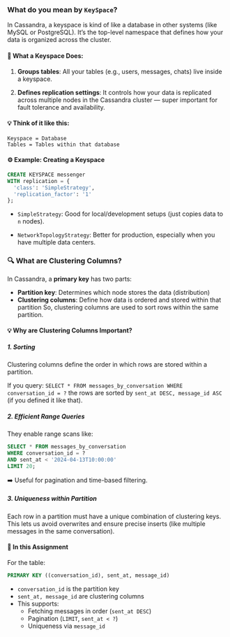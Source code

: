 ### What do you mean by `KeySpace`?
In Cassandra, a keyspace is kind of like a database in other systems (like MySQL or PostgreSQL). It’s the top-level namespace that defines how your data is organized across the cluster.

#### 🔑 What a Keyspace Does:
1. **Groups tables**: All your tables (e.g., users, messages, chats) live inside a keyspace.

2. **Defines replication settings**: It controls how your data is replicated across multiple nodes in the Cassandra cluster — super important for fault tolerance and availability.

#### 💡 Think of it like this:
```plaintext
Keyspace = Database
Tables = Tables within that database
```

#### ⚙️ Example: Creating a Keyspace
```sql
CREATE KEYSPACE messenger
WITH replication = {
  'class': 'SimpleStrategy',
  'replication_factor': '1'
};
```
- `SimpleStrategy`: Good for local/development setups (just copies data to `n` nodes).

- `NetworkTopologyStrategy`: Better for production, especially when you have multiple data centers.

### 🔍 What are Clustering Columns?
In Cassandra, a **primary key** has two parts:
- **Partition key**: Determines which node stores the data (distribution)
- **Clustering columns**: Define how data is ordered and stored within that partition
So, clustering columns are used to sort rows within the same partition.

#### 💡 Why are Clustering Columns Important?
##### 1. Sorting
Clustering columns define the order in which rows are stored within a partition.

If you query:
`SELECT * FROM messages_by_conversation WHERE conversation_id = ?`
the rows are sorted by `sent_at DESC, message_id ASC` (if you defined it like that).

##### 2. Efficient Range Queries
They enable range scans like:
```sql
SELECT * FROM messages_by_conversation 
WHERE conversation_id = ? 
AND sent_at < '2024-04-13T10:00:00' 
LIMIT 20;
```
➡️ Useful for pagination and time-based filtering.

##### 3. Uniqueness within Partition
Each row in a partition must have a unique combination of clustering keys.
This lets us avoid overwrites and ensure precise inserts (like multiple messages in the same conversation).

#### 👀 In this Assignment
For the table:

```sql
PRIMARY KEY ((conversation_id), sent_at, message_id)
```

- `conversation_id` is the partition key
- `sent_at, message_id` are clustering columns
- This supports:
    - Fetching messages in order (`sent_at DESC`)
    - Pagination (`LIMIT`, `sent_at < ?`)
    - Uniqueness via `message_id`
